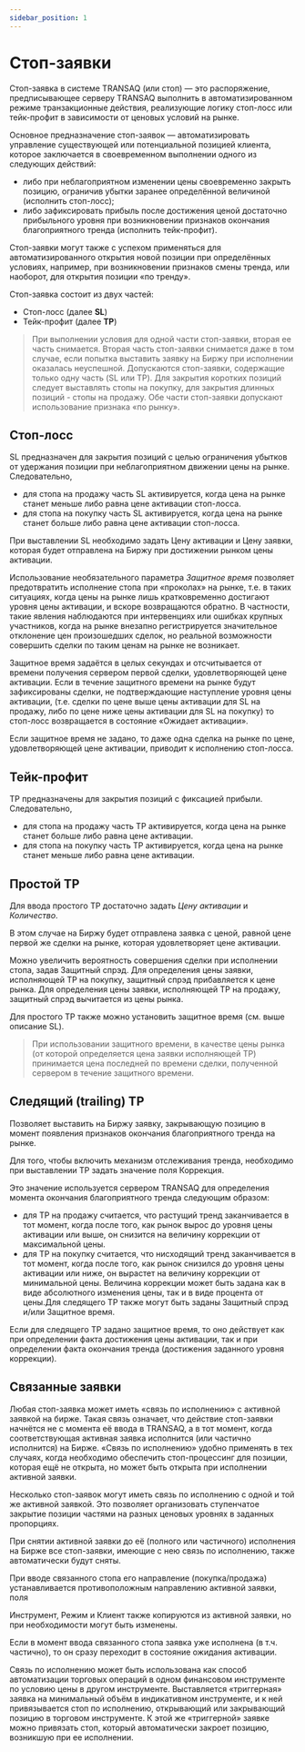 ```yaml
---
sidebar_position: 1
---
```


# Стоп-заявки

Cтоп-заявка в системе TRANSAQ (или cтоп) — это распоряжение, предписывающее серверу TRANSAQ выполнить в автоматизированном режиме транзакционные действия, реализующие логику стоп-лосс или тейк-профит в зависимости от ценовых условий на рынке.

Основное предназначение стоп-заявок — автоматизировать управление существующей или потенциальной позицией клиента, которое заключается в своевременном выполнении одного из следующих действий:

- либо при неблагоприятном изменении цены своевременно закрыть позицию, ограничив убытки заранее определённой величиной (исполнить стоп-лосс);
- либо зафиксировать прибыль после достижения ценой достаточно прибыльного уровня при возникновении признаков окончания благоприятного тренда (исполнить тейк-профит).

Cтоп-заявки могут также с успехом применяться для автоматизированного открытия новой позиции при определённых условиях, например, при возникновении признаков смены тренда, или наоборот, для открытия позиции «по тренду».

Стоп-заявка состоит из двух частей:

- Стоп-лосс (далее **SL**)
- Тейк-профит (далее **TP**)

> При выполнении условия для одной части стоп-заявки, вторая ее часть снимается. Вторая часть стоп-заявки снимается даже в том случае, если попытка выставить заявку на Биржу при исполнении оказалась неуспешной. Допускаются стоп-заявки, содержащие только одну часть (SL или TP). Для закрытия коротких позиций следует выставлять стопы на покупку, для закрытия длинных позиций - стопы на продажу. Обе части стоп-заявки допускают использование признака «по рынку».

## Cтоп-лосс

SL предназначен для закрытия позиций с целью ограничения убытков от удержания позиции при неблагоприятном движении цены на рынке. Следовательно,

- для стопа на продажу часть SL активируется, когда цена на рынке станет меньше либо равна цене активации стоп-лосса.
- для стопа на покупку часть SL активируется, когда цена на рынке станет больше либо равна цене активации стоп-лосса.

При выставлении SL необходимо задать Цену активации и Цену заявки, которая будет отправлена на Биржу при достижении рынком цены активации.

Использование необязательного параметра _Защитное время_ позволяет предотвратить исполнение стопа при «проколах» на рынке, т.е. в таких ситуациях, когда цены на рынке лишь кратковременно достигают уровня цены активации, и вскоре возвращаются обратно. В частности, такие явления наблюдаются при интервенциях или ошибках крупных участников, когда на рынке внезапно регистрируется значительное отклонение цен произошедших сделок, но реальной возможности совершить сделки по таким ценам на рынке не возникает.

Защитное время задаётся в целых секундах и отсчитывается от времени получения сервером первой сделки, удовлетворяющей цене активации. Если в течение защитного времени на рынке будут зафиксированы сделки, не подтверждающие наступление уровня цены активации, (т.е. сделки по цене выше цены активации для SL на продажу, либо по цене ниже цены активации для SL на покупку) то стоп-лосс возвращается в состояние «Ожидает активации».

Если защитное время не задано, то даже одна сделка на рынке по цене, удовлетворяющей цене активации, приводит к исполнению стоп-лосса.

## Тейк-профит

TP предназначены для закрытия позиций с фиксацией прибыли. Следовательно,

- для стопа на продажу часть TP активируется, когда цена на рынке станет больше либо равна цене активации.
- для стопа на покупку часть TP активируется, когда цена на рынке станет меньше либо равна цене активации.

## Простой TP

Для ввода простого TP достаточно задать _Цену активации_ и _Количество_.

В этом случае на Биржу будет отправлена заявка с ценой, равной цене первой же сделки на рынке, которая удовлетворяет цене активации.

Можно увеличить вероятность совершения сделки при исполнении стопа, задав Защитный спрэд. Для определения цены заявки, исполняющей TP на покупку, защитный спрэд прибавляется к цене рынка. Для определения цены заявки, исполняющей TP на продажу, защитный спрэд вычитается из цены рынка.

Для простого TP также можно установить защитное время (см. выше описание SL).

> При использовании защитного времени, в качестве цены рынка (от которой определяется цена заявки иcполняющей TP) принимается цена последней по времени сделки, полученной сервером в течение защитного времени.

## Следящий (trailing) TP

Позволяет выставить на Биржу заявку, закрывающую позицию в момент появления признаков окончания благоприятного тренда на рынке.

Для того, чтобы включить механизм отслеживания тренда, необходимо при выставлении TP задать значение поля Коррекция.

Это значение используется сервером TRANSAQ для определения момента окончания благоприятного тренда следующим образом:

- для TP на продажу считается, что растущий тренд заканчивается в тот момент, когда после того, как рынок вырос до уровня цены активации или выше, он снизится на величину коррекции от максимальной цены.
- для TP на покупку считается, что нисходящий тренд заканчивается в тот момент, когда после того, как рынок снизился до уровня цены активации или ниже, он вырастет на величину коррекции от минимальной цены.
  Величина коррекции может быть задана как в виде абсолютного изменения цены, так и в виде процента от цены.Для следящего TP также могут быть заданы Защитный спрэд и/или Защитное время.

Если для следящего TP задано защитное время, то оно действует как при определении факта достижения цены активации, так и при определении факта окончания тренда (достижения заданного уровня коррекции).

## Связанные заявки

Любая стоп-заявка может иметь «связь по исполнению» с активной заявкой на бирже. Такая связь означает, что действие стоп-заявки начнётся не с момента её ввода в TRANSAQ, а в тот момент, когда соответствующая активная заявка исполнится (или частично исполнится) на Бирже. «Связь по исполнению» удобно применять в тех случаях, когда необходимо обеспечить стоп-процессинг для позиции, которая ещё не открыта, но может быть открыта при исполнении активной заявки.

Несколько стоп-заявок могут иметь связь по исполнению с одной и той же активной заявкой. Это позволяет организовать ступенчатое закрытие позиции частями на разных ценовых уровнях в заданных пропорциях.

При снятии активной заявки до её (полного или частичного) исполнения на Бирже все стоп-заявки, имеющие с нею связь по исполнению, также автоматически будут сняты.

При вводе связанного стопа его направление (покупка/продажа) устанавливается противоположным направлению активной заявки, поля

Инструмент, Режим и Клиент также копируются из активной заявки, но при необходимости могут быть изменены.

Если в момент ввода связанного стопа заявка уже исполнена (в т.ч. частично), то он сразу переходит в состояние ожидания активации.

Связь по исполнению может быть использована как способ автоматизации торговых операций в одном финансовом инструменте по условию цены в другом инструменте. Выставляется «триггерная» заявка на минимальный объём в индикативном инструменте, и к ней привязывается стоп по исполнению, открывающий или закрывающий позицию в торговом инструменте. К этой же «триггерной» заявке можно привязать стоп, который автоматически закроет позицию, возникшую при ее исполнении.
